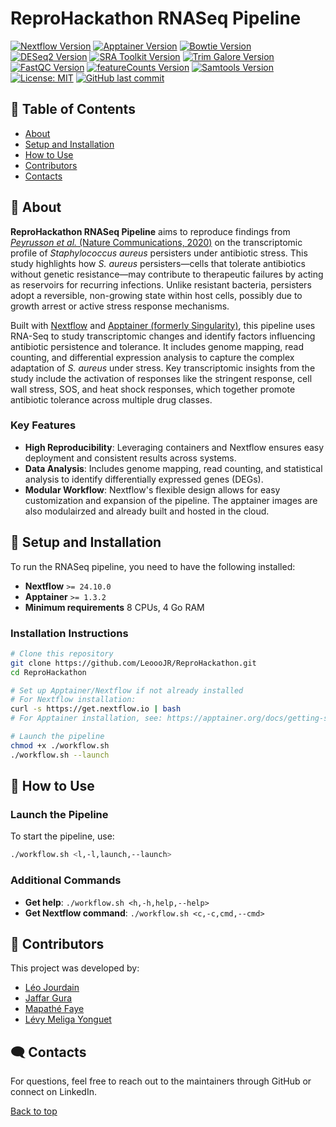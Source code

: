 <a name="top"></a>
# ReproHackathon RNASeq Pipeline
[![Nextflow Version](https://img.shields.io/badge/Nextflow-24.10-brightgreen)](https://www.nextflow.io)
[![Apptainer Version](https://img.shields.io/badge/Apptainer-1.3.2-blue)](https://apptainer.org)
[![Bowtie Version](https://img.shields.io/badge/Bowtie-0.12.7-lightgrey)](http://bowtie-bio.sourceforge.net/index.shtml)
[![DESeq2 Version](https://img.shields.io/badge/DESeq2-1.16.1-purple)](https://bioconductor.org/packages/release/bioc/html/DESeq2.html)
[![SRA Toolkit Version](https://img.shields.io/badge/SRA%20Toolkit-3.1.1-green)](https://github.com/ncbi/sra-tools)
[![Trim Galore Version](https://img.shields.io/badge/Trim%20Galore-0.6.10-teal)](https://github.com/FelixKrueger/TrimGalore)
[![FastQC Version](https://img.shields.io/badge/FastQC-0.12.1-blue)](https://www.bioinformatics.babraham.ac.uk/projects/fastqc/)
[![featureCounts Version](https://img.shields.io/badge/featureCounts-1.4.6-orange)](http://bioinf.wehi.edu.au/featureCounts/)
[![Samtools Version](https://img.shields.io/badge/Samtools-1.21-red)](http://www.htslib.org/)
[![License: MIT](https://img.shields.io/badge/License-MIT-yellow.svg)](https://github.com/LeoooJR/ReproHackathon/blob/main/LICENSE.md)
[![GitHub last commit](https://img.shields.io/github/last-commit/LeoooJR/ReproHackathon)](#)

## 📑 Table of Contents
- [About](#about)
- [Setup and Installation](#setup-and-installation)
- [How to Use](#how-to-use)
- [Contributors](#contributors)
- [Contacts](#contacts)


## 🧬 About <a name="about"></a>

**ReproHackathon RNASeq Pipeline** aims to reproduce findings from [*Peyrusson et al.* (Nature Communications, 2020)](https://www.nature.com/articles/s41467-020-15966-7) on the transcriptomic profile of *Staphylococcus aureus* persisters under antibiotic stress. This study highlights how *S. aureus* persisters—cells that tolerate antibiotics without genetic resistance—may contribute to therapeutic failures by acting as reservoirs for recurring infections. Unlike resistant bacteria, persisters adopt a reversible, non-growing state within host cells, possibly due to growth arrest or active stress response mechanisms.

Built with [Nextflow](https://www.nextflow.io) and [Apptainer (formerly Singularity)](https://apptainer.org), this pipeline uses RNA-Seq to study transcriptomic changes and identify factors influencing antibiotic persistence and tolerance. It includes genome mapping, read counting, and differential expression analysis to capture the complex adaptation of *S. aureus* under stress. Key transcriptomic insights from the study include the activation of responses like the stringent response, cell wall stress, SOS, and heat shock responses, which together promote antibiotic tolerance across multiple drug classes.

### Key Features
- **High Reproducibility**: Leveraging containers and Nextflow ensures easy deployment and consistent results across systems.
- **Data Analysis**: Includes genome mapping, read counting, and statistical analysis to identify differentially expressed genes (DEGs).
- **Modular Workflow**: Nextflow's flexible design allows for easy customization and expansion of the pipeline. The apptainer images are also modulairzed and already built and hosted in the cloud.

## 🔧 Setup and Installation <a name="setup-and-installation"></a>

To run the RNASeq pipeline, you need to have the following installed:
- **Nextflow** `>= 24.10.0`
- **Apptainer** `>= 1.3.2` 
- **Minimum requirements** 8 CPUs, 4 Go RAM

### Installation Instructions
```bash
# Clone this repository
git clone https://github.com/LeoooJR/ReproHackathon.git
cd ReproHackathon

# Set up Apptainer/Nextflow if not already installed
# For Nextflow installation:
curl -s https://get.nextflow.io | bash
# For Apptainer installation, see: https://apptainer.org/docs/getting-started/

# Launch the pipeline
chmod +x ./workflow.sh
./workflow.sh --launch
```

## 🚀 How to Use <a name="how-to-use"></a>

### Launch the Pipeline
To start the pipeline, use:
```sh
./workflow.sh <l,-l,launch,--launch>
```

### Additional Commands
- **Get help**: `./workflow.sh <h,-h,help,--help>`
- **Get Nextflow command**: `./workflow.sh <c,-c,cmd,--cmd>`

## 👥 Contributors <a name="contributors"></a>
This project was developed by:
- [Léo Jourdain](https://github.com/LeoooJR)
- [Jaffar Gura](https://github.com/Jaffar-Hussein)
- [Mapathé Faye](https://github.com/Mapathefaye)
- [Lévy Meliga Yonguet](https://github.com/lmeliga)

## 🗨️ Contacts <a name="contacts"></a>

For questions, feel free to reach out to the maintainers through GitHub or connect on LinkedIn.

[Back to top](#top)
